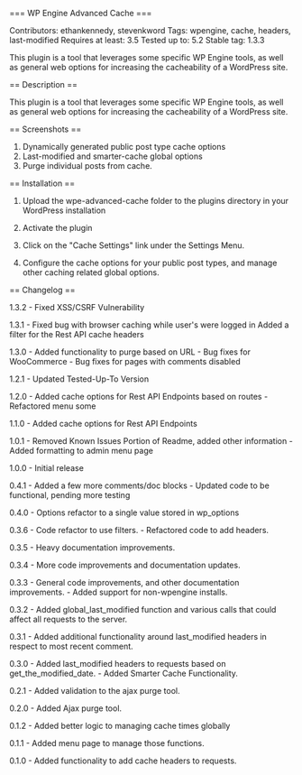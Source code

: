 === WP Engine Advanced Cache ===

Contributors: ethankennedy, stevenkword
Tags: wpengine, cache, headers, last-modified
Requires at least: 3.5
Tested up to: 5.2
Stable tag: 1.3.3

This plugin is a tool that leverages some specific WP Engine tools, as well as general web options for increasing the cacheability of a WordPress site.

== Description ==

This plugin is a tool that leverages some specific WP Engine tools, as well as general web options for increasing the cacheability of a WordPress site.

== Screenshots ==

1. Dynamically generated public post type cache options
2. Last-modified and smarter-cache global options
3. Purge individual posts from cache.

== Installation ==

1. Upload the wpe-advanced-cache folder to the plugins directory in your WordPress installation

2. Activate the plugin

3. Click on the "Cache Settings" link under the Settings Menu.

4. Configure the cache options for your public post types, and manage other caching related global options.

== Changelog ==

1.3.2 - Fixed XSS/CSRF Vulnerability

1.3.1 - Fixed bug with browser caching while user's were logged in
		Added a filter for the Rest API cache headers

1.3.0 - Added functionality to purge based on URL
			- Bug fixes for WooCommerce
			- Bug fixes for pages with comments disabled

1.2.1 - Updated Tested-Up-To Version

1.2.0 - Added cache options for Rest API Endpoints based on routes
			- Refactored menu some

1.1.0 - Added cache options for Rest API Endpoints

1.0.1 - Removed Known Issues Portion of Readme, added other information
			- Added formatting to admin menu page

1.0.0 - Initial release

0.4.1 - Added a few more comments/doc blocks
			- Updated code to be functional, pending more testing

0.4.0 - Options refactor to a single value stored in wp_options

0.3.6 - Code refactor to use filters.
			- Refactored code to add headers.

0.3.5 - Heavy documentation improvements.

0.3.4 - More code improvements and documentation updates.

0.3.3 - General code improvements, and other documentation improvements.
			- Added support for non-wpengine installs.

0.3.2 - Added global_last_modified function and various calls that could affect all requests to the server.

0.3.1 - Added additional functionality around last_modified headers in respect to most recent comment.

0.3.0 - Added last_modified headers to requests based on get_the_modified_date.
			- Added Smarter Cache Functionality.

0.2.1 - Added validation to the ajax purge tool.

0.2.0 - Added Ajax purge tool.

0.1.2 - Added better logic to managing cache times globally

0.1.1 - Added menu page to manage those functions.

0.1.0 - Added functionality to add cache headers to requests.
